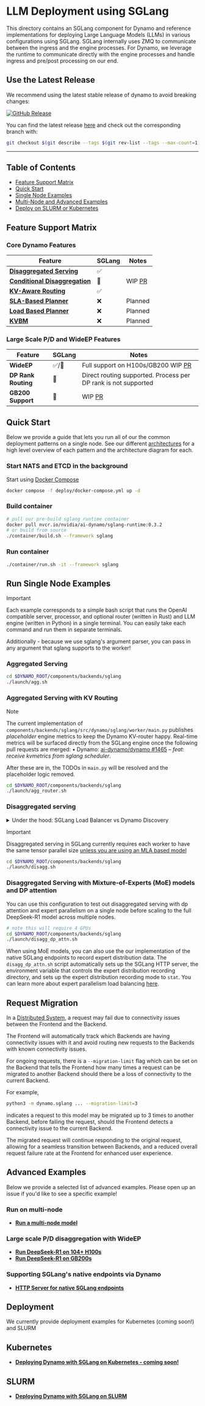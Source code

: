 <!--
SPDX-FileCopyrightText: Copyright (c) 2025 NVIDIA CORPORATION & AFFILIATES. All rights reserved.
SPDX-License-Identifier: Apache-2.0
-->

# LLM Deployment using SGLang

This directory contains an SGLang component for Dynamo and reference implementations for deploying Large Language Models (LLMs) in various configurations using SGLang. SGLang internally uses ZMQ to communicate between the ingress and the engine processes. For Dynamo, we leverage the runtime to communicate directly with the engine processes and handle ingress and pre/post processing on our end.

## Use the Latest Release

We recommend using the latest stable release of dynamo to avoid breaking changes:

[![GitHub Release](https://img.shields.io/github/v/release/ai-dynamo/dynamo)](https://github.com/ai-dynamo/dynamo/releases/latest)

You can find the latest release [here](https://github.com/ai-dynamo/dynamo/releases/latest) and check out the corresponding branch with:

```bash
git checkout $(git describe --tags $(git rev-list --tags --max-count=1))
```

---

## Table of Contents
- [Feature Support Matrix](#feature-support-matrix)
- [Quick Start](#quick-start)
- [Single Node Examples](#run-single-node-examples)
- [Multi-Node and Advanced Examples](#advanced-examples)
- [Deploy on SLURM or Kubernetes](#deployment)

## Feature Support Matrix

### Core Dynamo Features

| Feature | SGLang | Notes |
|---------|--------|-------|
| [**Disaggregated Serving**](../../docs/architecture/disagg_serving.md) | ✅ |  |
| [**Conditional Disaggregation**](../../docs/architecture/disagg_serving.md#conditional-disaggregation) | 🚧 | WIP [PR](https://github.com/sgl-project/sglang/pull/7730) |
| [**KV-Aware Routing**](../../docs/architecture/kv_cache_routing.md) | ✅ |  |
| [**SLA-Based Planner**](../../docs/architecture/sla_planner.md) | ❌ | Planned |
| [**Load Based Planner**](../../docs/architecture/load_planner.md) | ❌ | Planned |
| [**KVBM**](../../docs/architecture/kvbm_architecture.md) | ❌ | Planned |

### Large Scale P/D and WideEP Features

| Feature            | SGLang | Notes                                                                 |
|--------------------|--------|-----------------------------------------------------------------------|
| **WideEP**         | ✅/🚧 | Full support on H100s/GB200 WIP [PR](https://github.com/sgl-project/sglang/pull/7556)                                     |
| **DP Rank Routing**| 🚧    | Direct routing supported. Process per DP rank is not supported        |
| **GB200 Support**  | 🚧    | WIP [PR](https://github.com/sgl-project/sglang/pull/7556) |


## Quick Start

Below we provide a guide that lets you run all of our the common deployment patterns on a single node. See our different [architectures](../llm/README.md#deployment-architectures) for a high level overview of each pattern and the architecture diagram for each.

### Start NATS and ETCD in the background

Start using [Docker Compose](../../../deploy/docker-compose.yml)

```bash
docker compose -f deploy/docker-compose.yml up -d
```

### Build container

```bash
# pull our pre-build sglang runtime container
docker pull nvcr.io/nvidia/ai-dynamo/sglang-runtime:0.3.2
# or build from source
./container/build.sh --framework sglang
```

### Run container

```bash
./container/run.sh -it --framework sglang
```

## Run Single Node Examples

> [!IMPORTANT]
> Each example corresponds to a simple bash script that runs the OpenAI compatible server, processor, and optional router (written in Rust) and LLM engine (written in Python) in a single terminal. You can easily take each command and run them in separate terminals.
>
> Additionally - because we use sglang's argument parser, you can pass in any argument that sglang supports to the worker!


### Aggregated Serving

```bash
cd $DYNAMO_ROOT/components/backends/sglang
./launch/agg.sh
```

### Aggregated Serving with KV Routing

> [!NOTE]
> The current implementation of `components/backends/sglang/src/dynamo/sglang/worker/main.py` publishes _placeholder_ engine metrics to keep the Dynamo KV-router happy. Real-time metrics will be surfaced directly from the SGLang engine once the following pull requests are merged:
> • Dynamo: [ai-dynamo/dynamo #1465](https://github.com/ai-dynamo/dynamo/pull/1465) – _feat: receive kvmetrics from sglang scheduler_.
>
> After these are in, the TODOs in `main.py` will be resolved and the placeholder logic removed.

```bash
cd $DYNAMO_ROOT/components/backends/sglang
./launch/agg_router.sh
```

### Disaggregated serving

<details>
<summary>Under the hood: SGLang Load Balancer vs Dynamo Discovery</summary>

SGLang uses a mini load balancer to route requests to handle disaggregated serving. The load balancer functions as follows:

1. The load balancer receives a request from the client
2. A random `(prefill, decode)` pair is selected from the pool of available workers
3. Request is sent to both `prefill` and `decode` workers via asyncio tasks
4. Internally disaggregation is done from prefill -> decode

Because Dynamo has a discovery mechanism, we do not use a load balancer. Instead, we first route to a random prefill worker, select a random decode worker, and then send the request to both. Internally, SGLang's bootstrap server (which is a part of the `tokenizer_manager`) is used in conjuction with NIXL to handle the kv transfer.

</details>

> [!IMPORTANT]
> Disaggregated serving in SGLang currently requires each worker to have the same tensor parallel size [unless you are using an MLA based model](https://github.com/sgl-project/sglang/pull/5922)

```bash
cd $DYNAMO_ROOT/components/backends/sglang
./launch/disagg.sh
```

### Disaggregated Serving with Mixture-of-Experts (MoE) models and DP attention

You can use this configuration to test out disaggregated serving with dp attention and expert parallelism on a single node before scaling to the full DeepSeek-R1 model across multiple nodes.

```bash
# note this will require 4 GPUs
cd $DYNAMO_ROOT/components/backends/sglang
./launch/disagg_dp_attn.sh
```

When using MoE models, you can also use the our implementation of the native SGLang endpoints to record expert distribution data. The `disagg_dp_attn.sh` script automatically sets up the SGLang HTTP server, the environment variable that controls the expert distribution recording directory, and sets up the expert distribution recording mode to `stat`. You can learn more about expert parallelism load balancing [here](docs/expert-distribution-eplb.md).

## Request Migration

In a [Distributed System](#distributed-system), a request may fail due to connectivity issues between the Frontend and the Backend.

The Frontend will automatically track which Backends are having connectivity issues with it and avoid routing new requests to the Backends with known connectivity issues.

For ongoing requests, there is a `--migration-limit` flag which can be set on the Backend that tells the Frontend how many times a request can be migrated to another Backend should there be a loss of connectivity to the current Backend.

For example,
```bash
python3 -m dynamo.sglang ... --migration-limit=3
```
indicates a request to this model may be migrated up to 3 times to another Backend, before failing the request, should the Frontend detects a connectivity issue to the current Backend.

The migrated request will continue responding to the original request, allowing for a seamless transition between Backends, and a reduced overall request failure rate at the Frontend for enhanced user experience.

## Advanced Examples

Below we provide a selected list of advanced examples. Please open up an issue if you'd like to see a specific example!

### Run on multi-node
- **[Run a multi-node model](docs/multinode-examples.md)**

### Large scale P/D disaggregation with WideEP
- **[Run DeepSeek-R1 on 104+ H100s](docs/dsr1-wideep-h100.md)**
- **[Run DeepSeek-R1 on GB200s](docs/dsr1-wideep-gb200.md)**

### Supporting SGLang's native endpoints via Dynamo
- **[HTTP Server for native SGLang endpoints](docs/sgl-http-server.md)**

## Deployment

We currently provide deployment examples for Kubernetes (coming soon!) and SLURM

## Kubernetes
- **[Deploying Dynamo with SGLang on Kubernetes - coming soon!](.)**

## SLURM
- **[Deploying Dynamo with SGLang on SLURM](slurm_jobs/README.md)**
